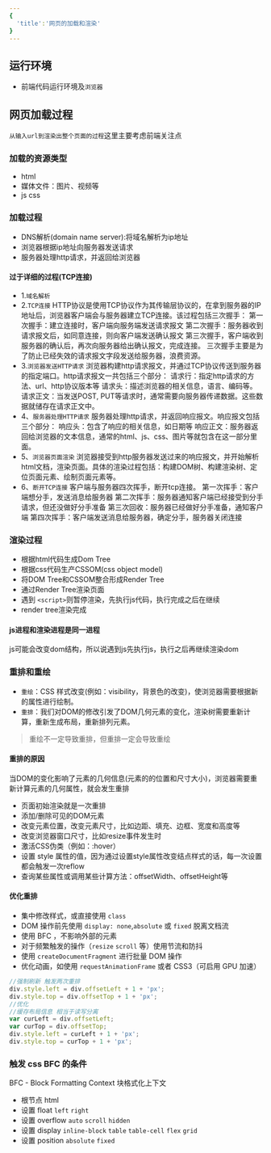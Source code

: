 ```yaml
---
{
  'title':'网页的加载和渲染'
}
---
```


## 运行环境

- 前端代码运行环境及`浏览器`

## 网页加载过程

`从输入url到渲染出整个页面的过程`这里主要考虑前端关注点

### 加载的资源类型

- html
- 媒体文件：图片、视频等
- js css

### 加载过程

- DNS解析(domain name server):将域名解析为ip地址
- 浏览器根据ip地址向服务器发送请求
- 服务器处理http请求，并返回给浏览器

#### 过于详细的过程(TCP连接)

- 1.`域名解析`
- 2.`TCP连接`
HTTP协议是使用TCP协议作为其传输层协议的，在拿到服务器的IP地址后，浏览器客户端会与服务器建立TCP连接。该过程包括三次握手：
第一次握手：建立连接时，客户端向服务端发送请求报文
第二次握手：服务器收到请求报文后，如同意连接，则向客户端发送确认报文
第三次握手，客户端收到服务器的确认后，再次向服务器给出确认报文，完成连接。
三次握手主要是为了防止已经失效的请求报文字段发送给服务器，浪费资源。
- 3.`浏览器发送HTTP请求`
浏览器构建http请求报文，并通过TCP协议传送到服务器的指定端口。http请求报文一共包括三个部分：
请求行：指定http请求的方法、url、http协议版本等
请求头：描述浏览器的相关信息，语言、编码等。
请求正文：当发送POST, PUT等请求时，通常需要向服务器传递数据。这些数据就储存在请求正文中。
- 4、`服务器处理HTTP请求`
服务器处理http请求，并返回响应报文。响应报文包括三个部分：
响应头：包含了响应的相关信息，如日期等
响应正文：服务器返回给浏览器的文本信息，通常的html、js、css、图片等就包含在这一部分里面。
- 5、`浏览器页面渲染`
浏览器接受到http服务器发送过来的响应报文，并开始解析html文档，渲染页面。具体的渲染过程包括：构建DOM树、构建渲染树、定位页面元素、绘制页面元素等。
- 6、`断开TCP连接`
客户端与服务器四次挥手，断开tcp连接。
第一次挥手：客户端想分手，发送消息给服务器
第二次挥手：服务器通知客户端已经接受到分手请求，但还没做好分手准备
第三次回收：服务器已经做好分手准备，通知客户端
第四次挥手：客户端发送消息给服务器，确定分手，服务器关闭连接

### 渲染过程

- 根据html代码生成Dom Tree
- 根据css代码生产CSSOM(css object model)
- 将DOM Tree和CSSOM整合形成Render Tree
- 通过Render Tree渲染页面
- 遇到 `<script>`则暂停渲染，先执行js代码，执行完成之后在继续
- render tree渲染完成

#### js进程和渲染进程是同一进程

js可能会改变dom结构，所以说遇到js先执行js，执行之后再继续渲染dom

### 重排和重绘

- `重绘`：CSS 样式改变(例如：visibility，背景色的改变)，使浏览器需要根据新的属性进行绘制。
- `重排`：我们对DOM的修改引发了DOM几何元素的变化，渲染树需要重新计算，重新生成布局，重新排列元素。

> 重绘不一定导致重排，但重排一定会导致重绘

#### 重排的原因

当DOM的变化影响了元素的几何信息(元素的的位置和尺寸大小)，浏览器需要重新计算元素的几何属性，就会发生重排

- 页面初始渲染就是一次重排
- 添加/删除可见的DOM元素
- 改变元素位置，改变元素尺寸，比如边距、填充、边框、宽度和高度等
- 改变浏览器窗口尺寸，比如resize事件发生时
- 激活CSS伪类（例如：:hover）
- 设置 style 属性的值，因为通过设置style属性改变结点样式的话，每一次设置都会触发一次reflow
- 查询某些属性或调用某些计算方法：offsetWidth、offsetHeight等

#### 优化重排

- 集中修改样式，或直接使用 `class`
- DOM 操作前先使用 `display: none`,`absolute` 或 `fixed`  脱离文档流
- 使用 BFC ，不影响外部的元素
- 对于频繁触发的操作（`resize` `scroll` 等）使用节流和防抖
- 使用 `createDocumentFragment` 进行批量 DOM 操作
- 优化动画，如使用 `requestAnimationFrame` 或者 CSS3（可启用 GPU 加速）

```js
//强制刷新 触发两次重排
div.style.left = div.offsetLeft + 1 + 'px';
div.style.top = div.offsetTop + 1 + 'px';
//优化
//缓存布局信息 相当于读写分离
var curLeft = div.offsetLeft;
var curTop = div.offsetTop;
div.style.left = curLeft + 1 + 'px';
div.style.top = curTop + 1 + 'px';
```

### 触发 css BFC 的条件

BFC - Block Formatting Context 块格式化上下文

- 根节点 html
- 设置 float `left` `right`
- 设置 overflow `auto` `scroll` `hidden`
- 设置 display `inline-block` `table` `table-cell` `flex` `grid`
- 设置 position `absolute` `fixed`
